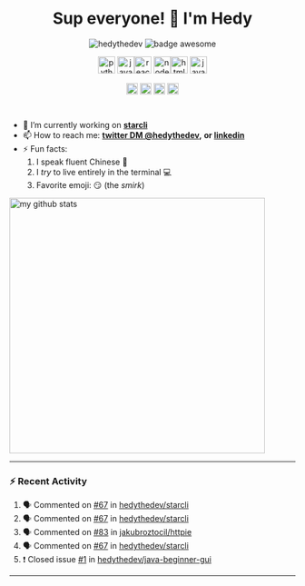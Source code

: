 <h1 align="center">Sup everyone! 👋 I'm Hedy</h1>


<p align="center"> <img src="https://komarev.com/ghpvc/?username=hedythedev" alt="hedythedev" /> <img src="https://img.shields.io/badge/badges-awesome-green.svg" alt="badge awesome" /> </p>


<p align="center"><img src="https://devicons.github.io/devicon/devicon.git/icons/python/python-original.svg" alt="python" width="30" height="30"/> <img src="https://devicons.github.io/devicon/devicon.git/icons/javascript/javascript-original.svg" alt="javascript" width="30" height="30"/><img src="https://devicons.github.io/devicon/devicon.git/icons/react/react-original-wordmark.svg" alt="react" width="30" height="30"/> <img src="https://devicons.github.io/devicon/devicon.git/icons/nodejs/nodejs-original-wordmark.svg" alt="nodejs" width="30" height="30"/><img src="https://devicons.github.io/devicon/devicon.git/icons/html5/html5-original-wordmark.svg" alt="html5" width="30" height="30"/> <img src="https://devicons.github.io/devicon/devicon.git/icons/java/java-original-wordmark.svg" alt="java" width="30" height="30"/>  </p>




<p align="center">
<a href="https://dev.to/hedyli" target="blank"><img align="center" src="https://cdn.jsdelivr.net/npm/simple-icons@3.0.1/icons/dev-dot-to.svg" alt="hedyli" height="20" width="20" /></a>
<a href="https://twitter.com/hedythedev" target="blank"><img align="center" src="https://cdn.jsdelivr.net/npm/simple-icons@3.0.1/icons/twitter.svg" alt="hedythedev" height="20" width="20" /></a>
<a href="https://linkedin.com/in/hedy-li-8608831a6" target="blank"><img align="center" src="https://cdn.jsdelivr.net/npm/simple-icons@3.0.1/icons/linkedin.svg" alt="hedy-li-8608831a6" height="20" width="20" /></a>
<a href="https://stackoverflow.com/hedy" target="blank"><img align="center" src="https://cdn.jsdelivr.net/npm/simple-icons@3.0.1/icons/stackoverflow.svg" alt="hedy" height="20" width="20" /></a>
</p>


<br/>

- 🔭 I’m currently working on  **[starcli](https://github.com/hedythedev/starcli)**
- 📫 How to reach me:  **[twitter DM @hedythedev](https://twitter.com/hedythedev),**
**or [linkedin](https://www.linkedin.com/in/hedy-li-8608831a6/)**
- ⚡ Fun facts: 
   1. I speak fluent Chinese 💯
   2. I *try* to live entirely in the terminal :computer:
   3. Favorite emoji: :smirk: (the *smirk*)


<img src="https://github-readme-stats.vercel.app/api?username=hedythedev&show_icons=true&theme=dracula" alt="my github stats" width="450"/>

---
### :zap: Recent Activity
<!--START_SECTION:activity-->
1. 🗣 Commented on [#67](https://github.com//hedythedev/starcli/issues/67) in [hedythedev/starcli](https://github.com//hedythedev/starcli)
2. 🗣 Commented on [#67](https://github.com//hedythedev/starcli/issues/67) in [hedythedev/starcli](https://github.com//hedythedev/starcli)
3. 🗣 Commented on [#83](https://github.com//jakubroztocil/httpie/issues/83) in [jakubroztocil/httpie](https://github.com//jakubroztocil/httpie)
4. 🗣 Commented on [#67](https://github.com//hedythedev/starcli/issues/67) in [hedythedev/starcli](https://github.com//hedythedev/starcli)
5. ❗️ Closed issue [#1](https://github.com//hedythedev/java-beginner-gui/issues/1) in [hedythedev/java-beginner-gui](https://github.com//hedythedev/java-beginner-gui)
<!--END_SECTION:activity-->


---

